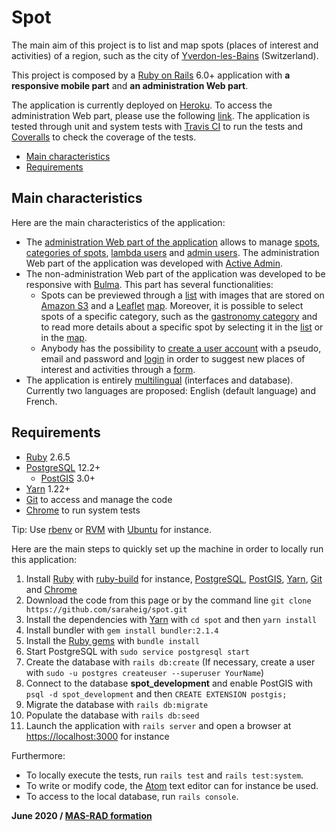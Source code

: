 # Spot

The main aim of this project is to list and map spots (places of interest and activities) of a region, such as the city of [Yverdon-les-Bains][yverdon] (Switzerland).

This project is composed by a [Ruby on Rails][rails] 6.0+ application with **a responsive mobile part** and **an administration Web part**.

The application is currently deployed on [Heroku][heroku-main]. To access the administration Web part, please use the following [link][heroku-admin]. The application is tested through unit and system tests with [Travis CI][travis] to run the tests and [Coveralls][coveralls] to check the coverage of the tests.

- [Main characteristics](#main-characteristics)
- [Requirements](#requirements)


## Main characteristics

Here are the main characteristics of the application:
* The [administration Web part of the application][heroku-admin] allows to manage [spots][heroku-spots], [categories of spots][heroku-categories], [lambda users][heroku-lambda-users] and [admin users][heroku-admin-users]. The administration Web part of the application was developed with [Active Admin][active-admin].
* The non-administration Web part of the application was developed to be responsive with [Bulma][bulma]. This part has several functionalities:
  * Spots can be previewed through a [list][heroku-main] with images that are stored on [Amazon S3][amazon] and a [Leaflet][leaflet] [map][heroku-map]. Moreover, it is possible to select spots of a specific category, such as the [gastronomy category][heroku-gastronomy] and to read more details about a specific spot by selecting it in the [list][heroku-main] or in the [map][heroku-map].
  * Anybody has the possibility to [create a user account][heroku-registration] with a pseudo, email and password and [login][heroku-login] in order to suggest new places of interest and activities through a [form][heroku-suggestion].
* The application is entirely [multilingual][heroku-language] (interfaces and database). Currently two languages are proposed: English (default language) and French.


## Requirements

* [Ruby][ruby] 2.6.5
* [PostgreSQL][postgresql] 12.2+
  * [PostGIS][postgis] 3.0+
* [Yarn][yarn] 1.22+
* [Git][git] to access and manage the code
* [Chrome][chrome] to run system tests

Tip: Use [rbenv][rbenv] or [RVM][rvm] with [Ubuntu][ubuntu] for instance.

Here are the main steps to quickly set up the machine in order to locally run this application:
1. Install [Ruby][ruby] with [ruby-build][ruby-build] for instance, [PostgreSQL][postgresql], [PostGIS][postgis], [Yarn][yarn], [Git][git] and [Chrome][chrome]
2. Download the code from this page or by the command line `git clone https://github.com/saraheig/spot.git`
3. Install the dependencies with [Yarn][yarn] with `cd spot` and then `yarn install`
4. Install bundler with `gem install bundler:2.1.4`
5. Install the [Ruby gems][ruby-gems] with `bundle install`
6. Start PostgreSQL with `sudo service postgresql start`
7. Create the database with `rails db:create` (If necessary, create a user with `sudo -u postgres createuser --superuser YourName`)
8. Connect to the database **spot_development** and enable PostGIS with `psql -d spot_development` and then `CREATE EXTENSION postgis;`
9. Migrate the database with `rails db:migrate`
10. Populate the database with `rails db:seed`
11. Launch the application with `rails server` and open a browser at [https://localhost:3000][localhost] for instance

Furthermore:
* To locally execute the tests, run `rails test` and `rails test:system`.
* To write or modify code, the [Atom][atom] text editor can for instance be used.
* To access to the local database, run `rails console`.


**June 2020 / [MAS-RAD formation][mas-rad]**


[active-admin]: https://activeadmin.info
[amazon]: https://aws.amazon.com/s3
[atom]: https://atom.io
[bulma]: https://bulma.io
[chrome]: https://www.google.com/chrome
[coveralls]: https://coveralls.io
[ruby-gems]: https://rubygems.org
[git]: https://git-scm.com
[heroku-admin]: https://yverdon.herokuapp.com/admin
[heroku-admin-users]: https://yverdon.herokuapp.com/admin/admin_users
[heroku-categories]: https://yverdon.herokuapp.com/admin/categories
[heroku-gastronomy]: https://yverdon.herokuapp.com/places/gastronomy
[heroku-lambda-users]: https://yverdon.herokuapp.com/admin/users
[heroku-language]: https://yverdon.herokuapp.com/languages/new
[heroku-login]: https://yverdon.herokuapp.com/session/new
[heroku-main]: https://yverdon.herokuapp.com
[heroku-map]: https://yverdon.herokuapp.com/places/map
[heroku-registration]: https://yverdon.herokuapp.com/users/new
[heroku-spots]: https://yverdon.herokuapp.com/admin/places
[heroku-suggestion]: https://yverdon.herokuapp.com/places/new
[leaflet]: https://leafletjs.com
[localhost]: https://localhost:3000
[mas-rad]: https://www.he-arc.ch/ingenierie/mas-rad
[postgis]: https://postgis.net
[postgresql]: https://www.postgresql.org
[rails]: https://rubyonrails.org
[rbenv]:https://github.com/rbenv/rbenv
[ruby]: https://www.ruby-lang.org
[ruby-build]: https://github.com/rbenv/ruby-build
[rvm]: http://rvm.io
[travis]: https://travis-ci.org
[ubuntu]: https://ubuntu.com
[webpack]: https://webpack.js.org
[yarn]: https://yarnpkg.com
[yverdon]: http://www.yverdon-les-bains.ch
